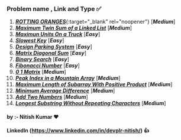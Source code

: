 ### Problem name , Link and Type ✅ ###
1. [***ROTTING ORANGES***]( https://leetcode.com/problems/rotting-oranges/ ){:target="_blank" rel="noopener"} [***Medium***]<br>
2. [***Maximum Twin Sum of a Linked List***]( https://leetcode.com/problems/maximum-twin-sum-of-a-linked-list/ ) [***Medium***]<br>
3. [***Maximun Units On a Truck***]( https://leetcode.com/problems/maximum-units-on-a-truck/ ) [***Easy***]<br>
4. [***Slowest Key***]( https://leetcode.com/problems/slowest-key/ ) [***Easy***]<br>
5. [***Design Parking System***]( https://leetcode.com/problems/design-parking-system/ ) [***Easy***]<br>
6. [***Matrix Diagonal Sum***]( https://leetcode.com/problems/matrix-diagonal-sum/ ) [***Easy***]<br>
7. [***Binary Search***]( https://leetcode.com/problems/binary-search/ ) [***Easy***]<br>
8. [***Fibonacci Number***]( https://leetcode.com/problems/fibonacci-number/ ) [***Easy***]<br>
9. [***0 1 Matrix***]( https://leetcode.com/problems/01-matrix/ ) [***Medium***]<br>
10. [***Peak Index in a Mountain Array***]( https://leetcode.com/problems/peak-index-in-a-mountain-array/ ) [***Medium***]<br>
11. [***Maximum Length of Subarray With Positive Product***]( https://leetcode.com/problems/maximum-length-of-subarray-with-positive-product/ ) [***Medium***]<br>
12. [***Minimum Average Difference***]( https://leetcode.com/problems/minimum-average-difference/ ) [***Medium***]<br>
13. [***Add Two Numbers***]( https://leetcode.com/problems/add-two-numbers/ ) [***Medium***]<br>
14. [***Longest Substring Without Repeating Characters***]( https://leetcode.com/problems/longest-substring-without-repeating-characters/ ) [***Medium***]<br>


#### by :- Nitish Kumar ❤️ ####
#### LinkedIn (https://www.linkedin.com/in/devplr-nitish/) 👍 ####